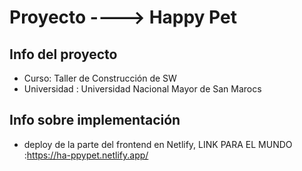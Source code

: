 # Proyecto ----> Happy Pet

## Info del proyecto
- Curso: Taller de Construcción de SW
- Universidad : Universidad Nacional Mayor de San Marocs

## Info sobre implementación
- deploy de la parte del frontend en Netlify, LINK PARA EL MUNDO :https://ha-ppypet.netlify.app/
